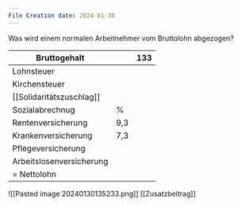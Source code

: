 ```yaml
---
File Creation date: 2024-01-30
---
```

Was wird einem normalen Arbeitnehmer vom Bruttolohn abgezogen?

| Bruttogehalt             |     | 133 |
| ------------------------ | --- | --- |
| Lohnsteuer               |     |     |
| Kirchensteuer            |     |     |
| [[Solidaritätszuschlag]] |     |     |
| Sozialabrechnug          | %   |     |
| Rentenversicherung       | 9,3 |     |
| Krankenversicherung      | 7,3 |     |
| Pflegeversicherung       |     |     |
| Arbeitslosenversicherung |     |     |
| = Nettolohn              |     |     |

![[Pasted image 20240130135233.png]]
[[Zusatzbeitrag]]